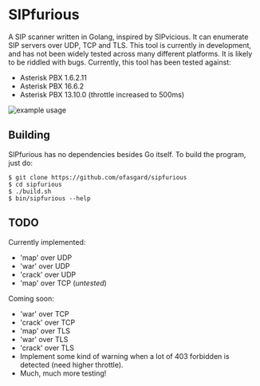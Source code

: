 # SIPfurious

A SIP scanner written in Golang, inspired by SIPvicious. It can enumerate SIP servers over UDP, TCP and TLS. This tool is currently in development, and has not been widely tested across many different platforms. It is likely to be riddled with bugs. Currently, this tool has been tested against:

- Asterisk PBX 1.6.2.11
- Asterisk PBX 16.6.2
- Asterisk PBX 13.10.0 (throttle increased to 500ms)

![example usage](https://user-images.githubusercontent.com/19550999/76960818-23da6880-6914-11ea-89d2-b7f2347e3e5d.png)

## Building

SIPfurious has no dependencies besides Go itself. To build the program, just do:

```shell
$ git clone https://github.com/ofasgard/sipfurious
$ cd sipfurious
$ ./build.sh
$ bin/sipfurious --help
```

## TODO

Currently implemented:

- 'map' over UDP
- 'war' over UDP
- 'crack' over UDP
- 'map' over TCP (*untested*)

Coming soon:

- 'war' over TCP
- 'crack' over TCP
- 'map' over TLS
- 'war' over TLS
- 'crack' over TLS
- Implement some kind of warning when a lot of 403 forbidden is detected (need higher throttle).
- Much, much more testing!


